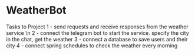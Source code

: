 # WeatherBot

Tasks to Project
  1 - send requests and receive responses from the weather service \n
  2 - connect the telegram bot to start the service. specify the city in the chat, get the weather
  3 - connect a database to save users and their city
  4 - connect spring schedules to check the weather every morning
